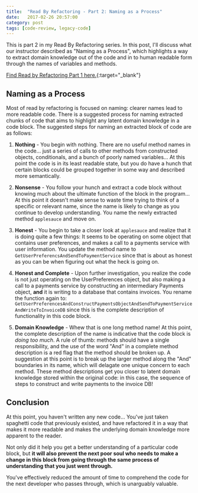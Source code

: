 ```yaml
---
title:  "Read By Refactoring - Part 2: Naming as a Process"
date:   2017-02-26 20:57:00
category: post
tags: [code-review, legacy-code]
---
```


This is part 2 in my Read By Refactoring series. In this post, I'll discuss what our instructor described as "Naming as a Process", which highlights a way to extract domain knowledge out of the code and in to human readable form through the names of variables and methods.

[Find Read by Refactoring Part 1 here.][rbr]{:target="_blank"}

## Naming as a Process

Most of read by refactoring is focused on naming: clearer names lead to more readable code. There is a suggested process for naming extracted chunks of code that aims to highlight any latent domain knowledge in a code block. The suggested steps for naming an extracted block of code are as follows:

1. **Nothing** - You begin with nothing. There are no useful method names in the code... just a series of calls to other methods from constructed objects, conditionals, and a bunch of poorly named variables... At this point the code is in its least readable state, but you do have a hunch that certain blocks could be grouped together in some way and described more semantically.

2. **Nonsense** - You follow your hunch and extract a code block without knowing much about the ultimate function of the block in the program... At this point it doesn't make sense to waste time trying to think of a specific or relevant name, since the name is likely to change as you continue to develop understanding. You name the newly extracted method `applesauce` and move on.

3. **Honest** - You begin to take a closer look at `applesauce` and realize that it is doing quite a few things: It seems to be operating on some object that contains user preferences, and makes a call to a payments service with user information. You update the method name to `GetUserPreferencsAndSendToPaymentService` since that is about as honest as you can be when figuring out what the heck is going on.

4. **Honest and Complete** - Upon further investigation, you realize the code is not just operating on the UserPreferences object, but also making a call to a payments service by constructing an intermediary Payments object, **and** it is writing to a database that contains invoices. You rename the function again to: `GetUserPreferencesAndConstructPaymentsObjectAndSendToPaymentServiceAndWriteToInvoiceDB` since this is the complete description of functionality in this code block.

5. **Domain Knowledge** - Whew that is one long method name! At this point, the complete description of the name is indicative that the code block is *doing too much*. A rule of thumb: methods should have a single responsibility, and the use of the word "And" in a complete method description is a red flag that the method should be broken up. A suggestion at this point is to break up the larger method along the "And" boundaries in its name, which will delagate one unique concern to each method. These method descriptions get you closer to latent domain knowledge stored within the original code: in this case, the sequence of steps to construct and write payments to the invoice DB!

## Conclusion

At this point, you haven't written any new code... You've just taken spaghetti code that previously existed, and have refactored it in a way that makes it more readable and makes the underlying domain knowledge more apparent to the reader.

Not only did it help you get a better understanding of a particular code block, but **it will also prevent the next poor soul who needs to make a change in this block from going through the same process of understanding that you just went through.**

You've effectively reduced the amount of time to comprehend the code for the next developer who passes through, which is unarguably valuable.

[rbr]: /posts/2016-08-21-read-by-refactoring/
